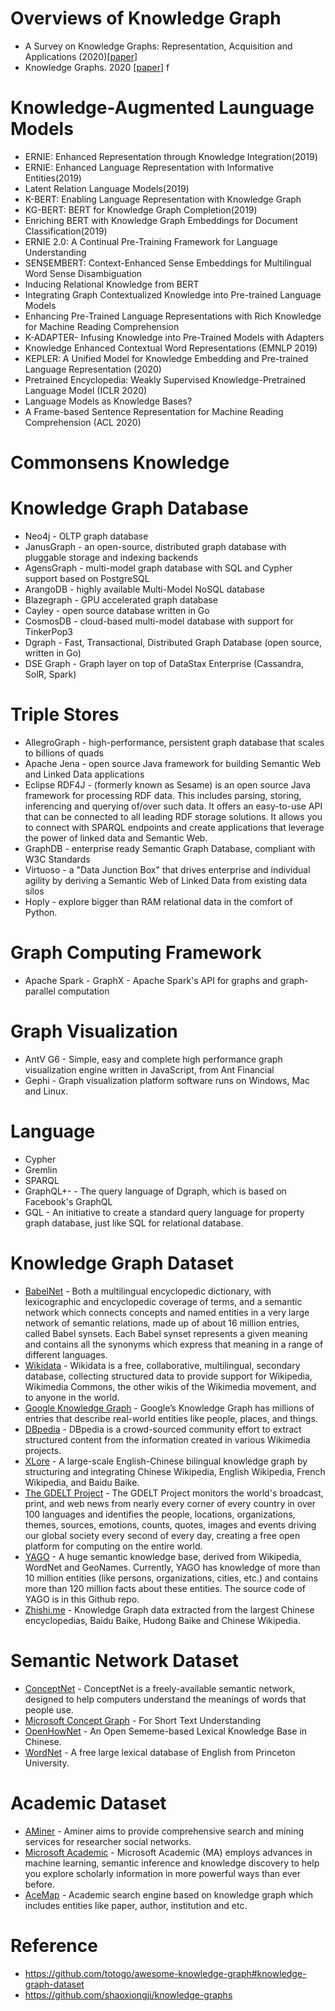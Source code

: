 # Overviews of Knowledge Graph 
- A Survey on Knowledge Graphs: Representation, Acquisition and Applications (2020)[[paper](https://arxiv.org/pdf/2002.00388.pdf)]
- Knowledge Graphs. 2020 [[paper](https://arxiv.org/pdf/2003.02320.pdf)] 
f

# Knowledge-Augmented Launguage Models
- ERNIE: Enhanced Representation through Knowledge Integration(2019)
- ERNIE: Enhanced Language Representation with Informative Entities(2019)
- Latent Relation Language Models(2019)
- K-BERT: Enabling Language Representation with Knowledge Graph
- KG-BERT: BERT for Knowledge Graph Completion(2019)
- Enriching BERT with Knowledge Graph Embeddings for Document Classification(2019)
- ERNIE 2.0: A Continual Pre-Training Framework for Language Understanding
- SENSEMBERT: Context-Enhanced Sense Embeddings for Multilingual Word Sense Disambiguation
- Inducing Relational Knowledge from BERT
- Integrating Graph Contextualized Knowledge into Pre-trained Language Models
- Enhancing Pre-Trained Language Representations with Rich Knowledge for Machine Reading Comprehension
- K-ADAPTER- Infusing Knowledge into Pre-Trained Models with Adapters
- Knowledge Enhanced Contextual Word Representations (EMNLP 2019)
- KEPLER: A Unified Model for Knowledge Embedding and Pre-trained Language Representation (2020)
- Pretrained Encyclopedia: Weakly Supervised Knowledge-Pretrained Language Model (ICLR 2020)
- Language Models as Knowledge Bases?
- A Frame-based Sentence Representation for Machine Reading Comprehension (ACL 2020)

# Commonsens Knowledge





# Knowledge Graph Database
- Neo4j - OLTP graph database
- JanusGraph - an open-source, distributed graph database with pluggable storage and indexing backends
- AgensGraph - multi-model graph database with SQL and Cypher support based on PostgreSQL
- ArangoDB - highly available Multi-Model NoSQL database
- Blazegraph - GPU accelerated graph database
- Cayley - open source database written in Go
- CosmosDB - cloud-based multi-model database with support for TinkerPop3
- Dgraph - Fast, Transactional, Distributed Graph Database (open source, written in Go)
- DSE Graph - Graph layer on top of DataStax Enterprise (Cassandra, SolR, Spark)


# Triple Stores
- AllegroGraph - high-performance, persistent graph database that scales to billions of quads
- Apache Jena - open source Java framework for building Semantic Web and Linked Data applications
- Eclipse RDF4J - (formerly known as Sesame) is an open source Java framework for processing RDF data. This includes parsing, storing, inferencing and querying of/over such data. It offers an easy-to-use API that can be connected to all leading RDF storage solutions. It allows you to connect with SPARQL endpoints and create applications that leverage the power of linked data and Semantic Web.
- GraphDB - enterprise ready Semantic Graph Database, compliant with W3C Standards
- Virtuoso - a "Data Junction Box" that drives enterprise and individual agility by deriving a Semantic Web of Linked Data from existing data silos
- Hoply - explore bigger than RAM relational data in the comfort of Python.



# Graph Computing Framework
- Apache Spark - GraphX - Apache Spark's API for graphs and graph-parallel computation


# Graph Visualization
- AntV G6 - Simple, easy and complete high performance graph visualization engine written in JavaScript, from Ant Financial
- Gephi - Graph visualization platform software runs on Windows, Mac and Linux.


# Language
- Cypher
- Gremlin
- SPARQL
- GraphQL+- - The query language of Dgraph, which is based on Facebook's GraphQL
- GQL - An initiative to create a standard query language for property graph database, just like SQL for relational database.



# Knowledge Graph Dataset
- [BabelNet](https://babelnet.org/) - Both a multilingual encyclopedic dictionary, with lexicographic and encyclopedic coverage of terms, and a semantic network which connects concepts and named entities in a very large network of semantic relations, made up of about 16 million entries, called Babel synsets. Each Babel synset represents a given meaning and contains all the synonyms which express that meaning in a range of different languages.
- [Wikidata](https://www.wikidata.org/wiki/Wikidata:Main_Page) - Wikidata is a free, collaborative, multilingual, secondary database, collecting structured data to provide support for Wikipedia, Wikimedia Commons, the other wikis of the Wikimedia movement, and to anyone in the world.
- [Google Knowledge Graph](https://developers.google.com/knowledge-graph/) - Google’s Knowledge Graph has millions of entries that describe real-world entities like people, places, and things.
- [DBpedia](https://wiki.dbpedia.org/) - DBpedia is a crowd-sourced community effort to extract structured content from the information created in various Wikimedia projects.
- [XLore](https://xlore.org/) - A large-scale English-Chinese bilingual knowledge graph by structuring and integrating Chinese Wikipedia, English Wikipedia, French Wikipedia, and Baidu Baike.
- [The GDELT Project](https://www.gdeltproject.org/) - The GDELT Project monitors the world's broadcast, print, and web news from nearly every corner of every country in over 100 languages and identifies the people, locations, organizations, themes, sources, emotions, counts, quotes, images and events driving our global society every second of every day, creating a free open platform for computing on the entire world.
- [YAGO](http://yago-knowledge.org/) - A huge semantic knowledge base, derived from Wikipedia, WordNet and GeoNames. Currently, YAGO has knowledge of more than 10 million entities (like persons, organizations, cities, etc.) and contains more than 120 million facts about these entities. The source code of YAGO is in this Github repo.
- [Zhishi.me](http://zhishi.me/) - Knowledge Graph data extracted from the largest Chinese encyclopedias, Baidu Baike, Hudong Baike and Chinese Wikipedia.

# Semantic Network Dataset
- [ConceptNet](http://conceptnet.io/) - ConceptNet is a freely-available semantic network, designed to help computers understand the meanings of words that people use.
- [Microsoft Concept Graph](https://concept.research.microsoft.com/) - For Short Text Understanding
- [OpenHowNet](https://openhownet.thunlp.org/) - An Open Sememe-based Lexical Knowledge Base in Chinese.
- [WordNet](http://wordnet.princeton.edu/) - A free large lexical database of English from Princeton University.

# Academic Dataset
- [AMiner](https://www.aminer.cn/) - Aminer aims to provide comprehensive search and mining services for researcher social networks.
- [Microsoft Academic](https://academic.microsoft.com/) - Microsoft Academic (MA) employs advances in machine learning, semantic inference and knowledge discovery to help you explore scholarly information in more powerful ways than ever before.
- [AceMap](https://www.acemap.info/) - Academic search engine based on knowledge graph which includes entities like paper, author, institution and etc.

# Reference
- https://github.com/totogo/awesome-knowledge-graph#knowledge-graph-dataset
- https://github.com/shaoxiongji/knowledge-graphs


